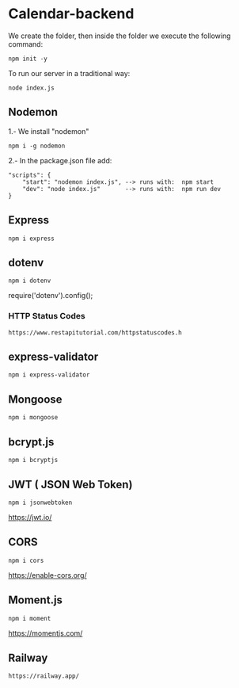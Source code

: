 # Calendar-backend
We create the folder, then inside the folder we execute the following command:

    npm init -y

To run our server in a traditional way:

    node index.js

## Nodemon
1.- We install "nodemon"

    npm i -g nodemon

2.- In the package.json file add: 

    "scripts": {
        "start": "nodemon index.js", --> runs with:  npm start
        "dev": "node index.js"       --> runs with:  npm run dev
    }

## Express

    npm i express

## dotenv

    npm i dotenv

require('dotenv').config();

### HTTP Status Codes

    https://www.restapitutorial.com/httpstatuscodes.h

## express-validator

    npm i express-validator

## Mongoose

    npm i mongoose

## bcrypt.js

    npm i bcryptjs

## JWT ( JSON Web Token)

    npm i jsonwebtoken

https://jwt.io/

## CORS

    npm i cors

https://enable-cors.org/

## Moment.js

    npm i moment

https://momentjs.com/

## Railway
    
    https://railway.app/